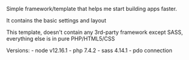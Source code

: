 Simple framework/template that helps me start building apps faster.

It contains the basic settings and layout

This template, doesn't contain any 3rd-party framework except SASS, everything else is in pure PHP/HTML5/CSS

Versions:
    - node v12.16.1
    - php 7.4.2
    - sass 4.14.1
    - pdo connection